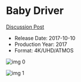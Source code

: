 # Baby Driver

[Discussion Post](https://www.avsforum.com/threads/bass-eq-for-filtered-movies.2995212/post-56745942)

* Release Date: 2017-10-10
* Production Year: 2017
* Format: 4K/UHD/ATMOS

![img 0](https://i.imgur.com/ASClVy7.jpg)

![img 1](https://i.imgur.com/gOj9VIH.jpg)

